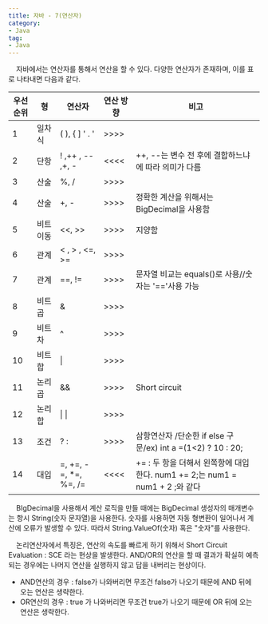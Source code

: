 ```yaml
---
title: 자바 - 7(연산자)
category:
- Java
tag:
- Java
---
```


&nbsp;&nbsp;&nbsp;&nbsp;자바에서는 연산자를 통해서 연산을 할 수 있다. 다양한 연산자가 존재하며, 이를 표로 나타내면 다음과 같다.



| 우선순위 |형|연산자|연산 방향|비고|
| -------- | -------- | -------- | -------- | -------- |
| 1     | 일차식     | ( ), { ]  ' . '     |>>>>|
| 2     | 단항     | ! ,++ , -- ,+, -    |<<<<| ++, --는 변수 전 후에 결합하느냐에 따라 의미가 다름
| 3     | 산술     | %, /    |>>>>|
| 4     | 산술     | +, -     |>>>>|정확한 계산을 위해서는 BigDecimal을 사용함
| 5     | 비트 이동 | <<, >>    |>>>>| 지양함
| 6     | 관계     | < , > , <=, >= |>>>>|
| 7     | 관계     | ==, != |>>>>| 문자열 비교는 equals()로 사용//숫자는 '=='사용 가능
| 8     | 비트 곱     | &    |>>>>|
| 9     | 비트 차     | ^    |>>>>|
| 10     | 비트 합     | 	&#124;     |>>>>|
| 11     | 논리 곱     | &&   |>>>>| Short circuit
| 12     | 논리 합     |  	&#124;	&#124; |>>>>|
| 13     | 조건     | ? :   |>>>>| 삼항연산자 /단순한 if else 구문/ex) int a =(1<2) ? 10 : 20;
| 14     | 대입     |  =, +=, -=, *=, %=, /=   |<<<<| += : 두 항을 더해서 왼쪽항에 대입한다. num1 += 2;는 num1 = num1 + 2 ;와 같다


&nbsp;&nbsp;&nbsp;&nbsp;BIgDecimal을 사용해서 계산 로직을 만들 때에는 BigDecimal 생성자의 매개변수는 항시 String(숫자 문자열)을 사용한다. 숫자를 사용하면 자동 형변환이 일어나서 계산에 오류가 발생할 수 있다. 따라서 String.ValueOf(숫자) 혹은 "숫자"를 사용한다.

&nbsp;&nbsp;&nbsp;&nbsp;논리연산자에서 특징은, 연산의 속도를 빠르게 하기 위해서 Short Circuit Evaluation : SCE 라는 현상을 발생한다. AND/OR의 연산을 할 때 결과가 확실히 예측되는 경우에는 나머지 연산을 실행하지 않고 답을 내버리는 현상이다.

 - AND연산의 경우 : false가 나와버리면 무조건 false가 나오기 때문에 AND 뒤에 오는 연산은 생략한다.
 - OR연산의 경우 : true 가 나와버리면 무조건 true가 나오기 때문에 OR 뒤에 오는 연산은 생략한다.

